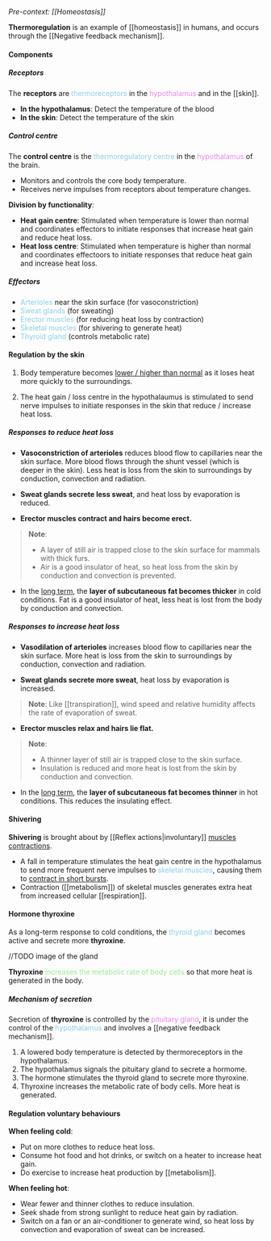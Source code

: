 *Pre-context: [[Homeostasis]]*

**Thermoregulation** is an example of [[homeostasis]] in humans, and occurs through the [[Negative feedback mechanism]].

#### Components
##### Receptors
The **receptors** are <span style="color: skyblue">thermoreceptors</span> in the <span style="color: violet">hypothalamus</span> and in the [[skin]].
- **In the hypothalamus**: Detect the temperature of the blood
- **In the skin**: Detect the temperature of the skin

##### Control centre
The **control centre** is the <span style="color: skyblue">thermoregulatory centre</span> in the <span style="color: violet">hypothalamus</span> of the brain.
- Monitors and controls the core body temperature.
- Receives nerve impulses from receptors about temperature changes.

**Division by functionality**:
- **Heat gain centre**: Stimulated when temperature is lower than normal and coordinates effectors to initiate responses that increase heat gain and reduce heat loss.
- **Heat loss centre**: Stimulated when temperature is higher than normal and coordinates effectoors to initiate responses that reduce heat gain and increase heat loss.

##### Effectors
- <span style="color: skyblue">Arterioles</span> near the skin surface (for vasoconstriction)
- <span style="color: skyblue">Sweat glands</span> (for sweating)
- <span style="color: skyblue">Erector muscles</span> (for reducing heat loss by contraction)
- <span style="color: skyblue">Skeletal muscles</span> (for shivering to generate heat)
- <span style="color: skyblue">Thyroid gland</span> (controls metabolic rate)

#### Regulation by the skin
1. Body temperature becomes <u>lower / higher than normal</u> as it loses heat more quickly to the surroundings.

2. The heat gain / loss centre in the hypothalaumus is stimulated to send nerve impulses to initiate responses in the skin that reduce / increase heat loss.

##### Responses to reduce heat loss
- **Vasoconstriction of arterioles** reduces blood flow to capillaries near the skin surface. More blood flows through the shunt vessel (which is deeper in the skin). Less heat is loss from the skin to surroundings by conduction, convection and radiation.

- **Sweat glands secrete less sweat**, and heat loss by evaporation is reduced.

- **Erector muscles contract and hairs become erect.**

> **Note**:
> - A layer of still air is trapped close to the skin surface for mammals with thick furs.
> - Air is a good insulator of heat, so heat loss from the skin by conduction and convection is prevented.

- In the <u>long term</u>, the **layer of subcutaneous fat becomes thicker** in cold conditions. Fat is a good insulator of heat, less heat is lost from the body by conduction and convection.

##### Responses to increase heat loss
- **Vasodilation of arterioles** increases blood flow to capillaries near the skin surface. More heat is loss from the skin to surroundings by conduction, convection and radiation.

- **Sweat glands secrete more sweat**, heat loss by evaporation is increased.

> **Note**:
> Like [[transpiration]], wind speed and relative humidity affects the rate of evaporation of sweat.

- **Erector muscles relax and hairs lie flat.**

> **Note**:
> - A thinner layer of still air is trapped close to the skin surface.
> - Insulation is reduced and more heat is lost from the skin by conduction and convection.

- In the <u>long term</u>, the **layer of subcutaneous fat becomes thinner** in hot conditions. This reduces the insulating effect.

#### Shivering
**Shivering** is brought about by [[Reflex actions|involuntary]] <u>muscles contractions</u>.
- A fall in temperature stimulates the heat gain centre in the hypothalamus to send more frequent nerve impulses to <span style="color: skyblue">skeletal muscles</span>, causing them to <u>contract in short bursts</u>.
- Contraction ([[metabolism]]) of skeletal muscles generates extra heat from increased cellular [[respiration]].

#### Hormone thyroxine
As a long-term response to cold conditions, the <span style="color: skyblue">thyroid gland</span> becomes active and secrete more **thyroxine**.

//TODO image of the gland

**Thyroxine** <span style="color: lightgreen">increases the metabolic rate of body cells</span> so that more heat is generated in the body.

##### Mechanism of secretion
Secretion of **thyroxine** is controlled by the <span style="color: violet">pituitary gland</span>, it is under the control of the <span style="color: skyblue">hypothalamus</span> and involves a [[negative feedback mechanism]].

1. A lowered body temperature is detected by thermoreceptors in the hypothalamus.
2. The hypothalamus signals the pituitary gland to secrete a hormome.
3. The hormone stimulates the thyroid gland to secrete more thyroxine.
4. Thyroxine increases the metabolic rate of body cells. More heat is generated.

#### Regulation voluntary behaviours
**When feeling cold**:
- Put on more clothes to reduce heat loss.
- Consume hot food and hot drinks, or switch on a heater to increase heat gain.
- Do exercise to increase heat production by [[metabolism]].

**When feeling hot**:
- Wear fewer and thinner clothes to reduce insulation.
- Seek shade from strong sunlight to reduce heat gain by radiation.
- Switch on a fan or an air-conditioner to generate wind, so heat loss by convection and evaporation of sweat can be increased.
